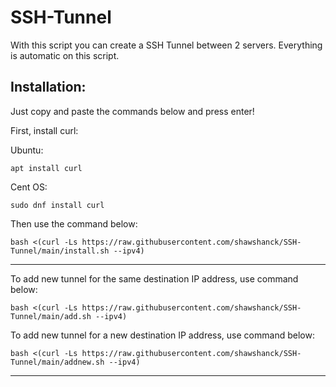 # SSH-Tunnel
With this script you can create a SSH Tunnel between 2 servers. Everything is automatic on this script.


<h2>Installation:</h2>

Just copy and paste the commands below and press enter!

First, install curl:

Ubuntu:

```
apt install curl
```

Cent OS:
```
sudo dnf install curl
```

Then use the command below:

```
bash <(curl -Ls https://raw.githubusercontent.com/shawshanck/SSH-Tunnel/main/install.sh --ipv4)
```
<hr>

To add new tunnel for the same destination IP address, use command below:

```
bash <(curl -Ls https://raw.githubusercontent.com/shawshanck/SSH-Tunnel/main/add.sh --ipv4)
```

To add new tunnel for a new destination IP address, use command below:

```
bash <(curl -Ls https://raw.githubusercontent.com/shawshanck/SSH-Tunnel/main/addnew.sh --ipv4)
```
<hr>

